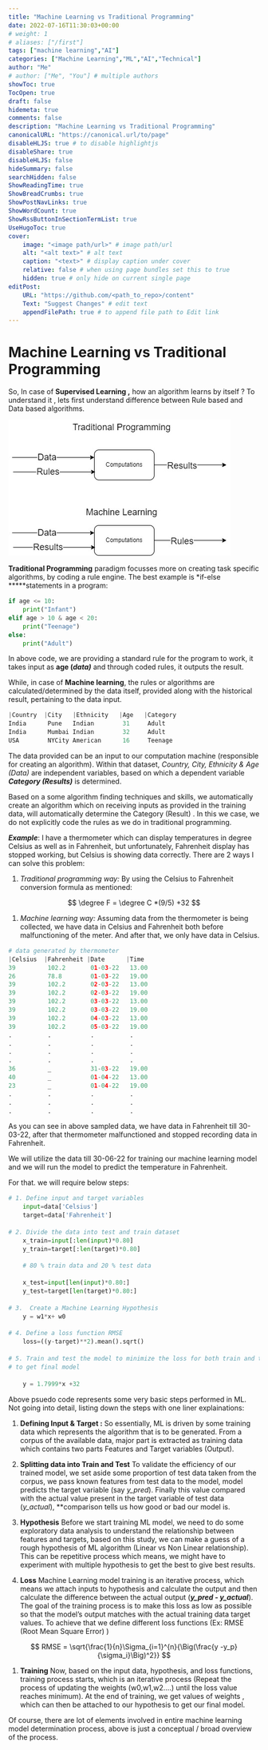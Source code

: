 ```yaml
---
title: "Machine Learning vs Traditional Programming"
date: 2022-07-16T11:30:03+00:00
# weight: 1
# aliases: ["/first"]
tags: ["machine learning","AI"]
categories: ["Machine Learning","ML","AI","Technical"]
author: "Me"
# author: ["Me", "You"] # multiple authors
showToc: true
TocOpen: true
draft: false
hidemeta: true
comments: false
description: "Machine Learning vs Traditional Programming"
canonicalURL: "https://canonical.url/to/page"
disableHLJS: true # to disable highlightjs
disableShare: true
disableHLJS: false
hideSummary: false
searchHidden: false
ShowReadingTime: true
ShowBreadCrumbs: true
ShowPostNavLinks: true
ShowWordCount: true
ShowRssButtonInSectionTermList: true
UseHugoToc: true
cover:
    image: "<image path/url>" # image path/url
    alt: "<alt text>" # alt text
    caption: "<text>" # display caption under cover
    relative: false # when using page bundles set this to true
    hidden: true # only hide on current single page
editPost:
    URL: "https://github.com/<path_to_repo>/content"
    Text: "Suggest Changes" # edit text
    appendFilePath: true # to append file path to Edit link
---
```

# Machine Learning vs Traditional Programming

So, In case of **Supervised Learning ,**  how an algorithm learns by itself ? To understand it , lets first understand difference between Rule based and Data based algorithms.

![ML vs Traditional Programming](../../data/NLP/images/ml-vs-tp.png)

**Traditional Programming** paradigm focusses more on creating task specific algorithms, by coding a rule engine. The best example is *if-else  *****statements in a program:

```python
if age <= 10:
	print("Infant")
elif age > 10 & age < 20:
	print("Teenage")
else:
	print("Adult")
```

In above code, we are providing a standard rule for the program to work, it takes input as **age (*data)*** and through coded rules, it outputs the result.

While, in case of **Machine learning**, the rules or algorithms are calculated/determined by the data itself, provided along with the historical result, pertaining to the data input.

```python
|Country  |City   |Ethnicity   |Age   |Category
India      Pune   Indian        31     Adult
India      Mumbai Indian        32     Adult
USA        NYCity American      16     Teenage
```

The data provided can be an input to our computation machine (responsible for creating an algorithm). Within that dataset, *Country, City, Ethnicity & Age (Data)* are independent variables, based on which a dependent variable ***Category (Results)*** is determined.

Based on a some algorithm finding techniques and skills, we automatically create an algorithm which on receiving inputs as provided in the training data, will automatically determine the Category (Result) . In this we case, we do not explicitly code the rules as we do in traditional programming.

***Example***: 
I have a thermometer which can display temperatures in degree Celsius as well as in Fahrenheit, but unfortunately, Fahrenheit display has stopped working, but Celsius is showing data correctly. There are 2 ways I can solve this problem:

1. *Traditional programming way:*   By using the Celsius to Fahrenheit conversion formula as mentioned:

$$
\degree F = \degree C *(9/5) +32
$$

1. *Machine learning way:*   Assuming data from the thermometer is being collected, we have data in Celsius and Fahrenheit both before malfunctioning of the meter. And after that, we only have data in Celsius.

```python
# data generated by thermometer
|Celsius  |Fahrenheit |Date      |Time
39         102.2       01-03-22   13.00
26         78.8        01-03-22   19.00
39         102.2       02-03-22   13.00
39         102.2       02-03-22   19.00
39         102.2       03-03-22   13.00
39         102.2       03-03-22   19.00
39         102.2       04-03-22   13.00
39         102.2       05-03-22   19.00
.          .           .          .
.          .           .          .
.          .           .          .
.          .           .          .
36         _           31-03-22   19.00
40         _           01-04-22   13.00
23         _           01-04-22   19.00
.          .           .          .
.          .           .          .
.          .           .          .
```

As you can see in above sampled data, we have data in Fahrenheit till 30-03-22, after that thermometer malfunctioned and stopped recording data in Fahrenheit.

We will utilize the data till 30-06-22 for training our machine learning model and we will run the model to predict the temperature in Fahrenheit.

For that. we will require below steps:

```python
# 1. Define input and target variables
	input=data['Celsius']
	target=data['Fahrenheit']

# 2. Divide the data into test and train dataset 
	x_train=input[:len(input)*0.80]
	y_train=target[:len(target)*0.80]

	# 80 % train data and 20 % test data

	x_test=input[len(input)*0.80:]
	y_test=target[len(target)*0.80:]

# 3.  Create a Machine Learning Hypothesis
	y = w1*x+ w0

# 4. Define a loss function RMSE
	loss=((y-target)**2).mean().sqrt()

# 5. Train and test the model to minimize the loss for both train and test data
# to get final model

	y = 1.7999*x +32
```

Above psuedo code represents some very basic steps performed in ML. Not going into detail, listing down the steps with one liner explainations:

1. **Defining Input & Target :** So essentially, ML is driven by some training data which represents the algorithm that is to be generated. From a corpus of the available data, major part is extracted as training data which contains two parts Features and Target variables (Output). 

2. **Splitting data into Train and Test**
To validate the efficiency of our trained model, we set aside some proportion of test data taken from the corpus, we pass known features from test data to the model, model predicts the target variable (say *y_pred*). Finally this value compared with the actual value present in the target variable of test data (*y_actual*), **comparison tells us how good or bad our model is.
3. **Hypothesis**
Before we start training ML model, we need to do some exploratory data analysis to understand the relationship between features and targets, based on this study, we can make a guess of a rough hypothesis of ML algorithm (Linear vs Non Linear relationship). This can be repetitive process which means, we might have to experiment with multiple hypothesis to get the best to give best results.
4. **Loss**
Machine Learning model training is an iterative process, which means we attach inputs to hypothesis and calculate the output and then calculate the difference between the actual output (***y_pred - y_actual***). The goal of the training process is to make this loss as low as possible so that the model’s output matches with the actual training data target values. To achieve that we define different loss functions (Ex: RMSE (Root Mean Square Error) )

$$
 RMSE = \sqrt{\frac{1}{n}\Sigma_{i=1}^{n}{\Big(\frac{y -y_p}{\sigma_i}\Big)^2}}
$$

1. **Training**
Now, based on the input data, hypothesis, and loss functions, training process starts, which is an iterative process (Repeat the process of updating the weights (w0,w1,w2….) until the loss value reaches minimum). At the end of training, we get values of weights , which can then be attached to our hypothesis to get our final model.

Of course, there are lot of elements involved in entire machine learning model determination process, above is just a conceptual / broad overview of the process.